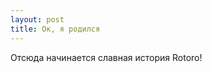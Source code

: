 ```yaml
---
layout: post
title: Ок, я родился
---
```


Отсюда начинается славная история Rotoro!


 <script src="//katacoda.com/embed.js"></script>        <div id="katacoda-scenario-1" data-katacoda-hideintro="false" data-katacoda-command="export SCENARIO_NAME=ansible1-exam;"  data-katacoda-id="rotoro-cloud/ansible-universal" data-katacoda-color="004d7f"  data-katacoda-externalcss="https://raw.githubusercontent.com/rotoro-cloud/rotoro-cloud.github.io/master/labEnv.css"  style="height: 90vh;">
